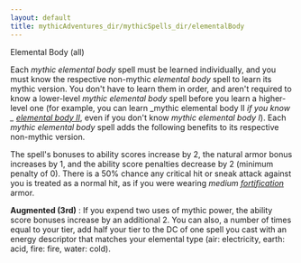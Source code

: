 ```yaml
---
layout: default
title: mythicAdventures_dir/mythicSpells_dir/elementalBody
---
```

Elemental Body (all)

Each _mythic elemental body_ spell must be learned individually, and you must know the respective non-mythic _elemental body_ spell to learn its mythic version. You don't have to learn them in order, and aren't required to know a lower-level _mythic elemental body_ spell before you learn a higher-level one (for example, you can learn _mythic elemental body II _if you know _ [elemental body II](spells_dir/elementalBody#_elemental-body-ii)_, even if you don't know _mythic elemental body I_). Each _mythic elemental body_ spell adds the following benefits to its respective non-mythic version.

The spell's bonuses to ability scores increase by 2, the natural armor bonus increases by 1, and the ability score penalties decrease by 2 (minimum penalty of 0). There is a 50% chance any critical hit or sneak attack against you is treated as a normal hit, as if you were wearing _medium [fortification](magicItems_dir/armor#_armor-fortification)_ armor.

**Augmented (3rd)** : If you expend two uses of mythic power, the ability score bonuses increase by an additional 2. You can also, a number of times equal to your tier, add half your tier to the DC of one spell you cast with an energy descriptor that matches your elemental type (air: electricity, earth: acid, fire: fire, water: cold).

